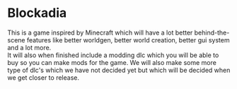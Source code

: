 # Blockadia
This is a game inspired by Minecraft which will have a lot better behind-the-scene features like better worldgen, 
better world creation, better gui system and a lot more.  
It will also when finished include a modding dlc which you will be able to buy so you can make mods 
for the game. We will also make some more type of dlc's which we have not decided yet but which will be 
decided when we get closer to release.
